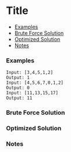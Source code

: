 # Title
* [Examples](#example)
* [Brute Force Solution](#bruteforce)
* [Optimized Solution](#optimized)
* [Notes](#notes)

<a id="example"></a>
### Examples
```
Input: [3,4,5,1,2]
Output: 1
Input: [4,5,6,7,0,1,2]
Output: 0
Input: [11,13,15,17]
Output: 11
```
<a id="bruteforce"></a>
### Brute Force Solution
<a id="optimized"></a>
### Optimized Solution
<a id="notes"></a>
### Notes
